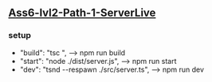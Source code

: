 ## [Ass6-lvl2-Path-1-ServerLive](https://ph-lvl2-ass6-server.vercel.app/)

### setup

- "build": "tsc ", --> npm run build
- "start": "node ./dist/server.js", --> npm run start
- "dev": "tsnd --respawn ./src/server.ts", --> npm run dev
